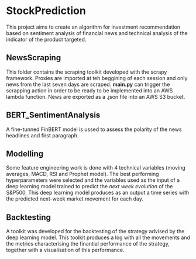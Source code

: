 # StockPrediction
This project aims to create an algorithm for investment recommendation based on sentiment analysis of financial news and technical analysis of the indicator of the product targeted.

## NewsScraping
This folder contains the scraping toolkit developed with the scrapy framework. Proxies are imported at teh beggining of each session and only news from the last seven days are scraped. **main.py** can trigger the scrapping action in order to be ready to be implemented into an AWS lambda function.
News are exported as a .json file into an AWS S3 bucket.

## BERT_SentimentAnalysis
A fine-tunned FinBERT model is ussed to assess the polarity of the news headlines and first paragraph.

## Modelling
Some feature engineering work is done with 4 technical variables (moving averages, MACD, RSI and Prophet model). The best performing hyperparameters were selected and the variables used as the input of a deep learning model trained to predict the *next week evolution* of the S&P500. This deep learning model produces as an output a time series with the predicted next-week market movement for each day.

## Backtesting

A toolkit was developed for the backtesting of the strategy advised by the deep learning model. This toolkit produces a log with all the movements and the metrics characterising the finantial performance of the strategy, together with a visualisation of this performance.
